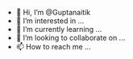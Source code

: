 - 👋 Hi, I’m @Guptanaitik
- 👀 I’m interested in ...
- 🌱 I’m currently learning ...
- 💞️ I’m looking to collaborate on ...
- 📫 How to reach me ...

<!---
Guptanaitik/Guptanaitik is a ✨ special ✨ repository because its `README.md` (this file) appears on your GitHub profile.
You can click the Preview link to take a look at your changes.
--->
